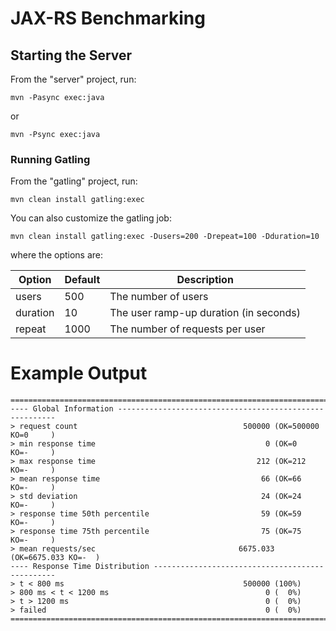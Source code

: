 # JAX-RS Benchmarking

## Starting the Server

From the "server" project, run:
 
```
mvn -Pasync exec:java
```

or 

```
mvn -Psync exec:java
```

### Running Gatling

From the "gatling" project, run:

```
mvn clean install gatling:exec
```

You can also customize the gatling job:

```
mvn clean install gatling:exec -Dusers=200 -Drepeat=100 -Dduration=10
```

where the options are:

Option   | Default | Description 
---------|---------|-------------------------------------
users    | 500     | The number of users
duration | 10      | The user ramp-up duration (in seconds)
repeat   | 1000    | The number of requests per user



# Example Output

```
================================================================================
---- Global Information --------------------------------------------------------
> request count                                     500000 (OK=500000 KO=0     )
> min response time                                      0 (OK=0      KO=-     )
> max response time                                    212 (OK=212    KO=-     )
> mean response time                                    66 (OK=66     KO=-     )
> std deviation                                         24 (OK=24     KO=-     )
> response time 50th percentile                         59 (OK=59     KO=-     )
> response time 75th percentile                         75 (OK=75     KO=-     )
> mean requests/sec                                6675.033 (OK=6675.033 KO=-  )
---- Response Time Distribution ------------------------------------------------
> t < 800 ms                                        500000 (100%)
> 800 ms < t < 1200 ms                                   0 (  0%)
> t > 1200 ms                                            0 (  0%)
> failed                                                 0 (  0%)
================================================================================
```
